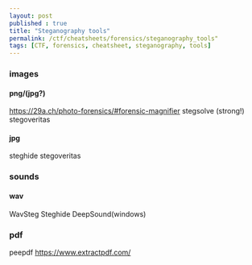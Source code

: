 ```yaml
---
layout: post
published : true
title: "Steganography tools"
permalink: /ctf/cheatsheets/forensics/steganography_tools"
tags: [CTF, forensics, cheatsheet, steganography, tools]
---
```

### images
#### png/(jpg?)
https://29a.ch/photo-forensics/#forensic-magnifier
stegsolve (strong!)
stegoveritas

#### jpg
steghide
stegoveritas

### sounds
#### wav
WavSteg
Steghide
DeepSound(windows)

### pdf
peepdf
https://www.extractpdf.com/
